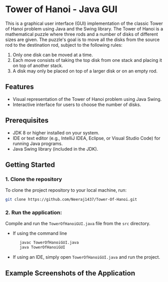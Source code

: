# Tower of Hanoi - Java GUI

This is a graphical user interface (GUI) implementation of the classic Tower of Hanoi problem using Java and the Swing library. The Tower of Hanoi is a mathematical puzzle where three rods and a number of disks of different sizes are given. The puzzle's goal is to move all the disks from the source rod to the destination rod, subject to the following rules:
1. Only one disk can be moved at a time.
2. Each move consists of taking the top disk from one stack and placing it on top of another stack.
3. A disk may only be placed on top of a larger disk or on an empty rod.

## Features
- Visual representation of the Tower of Hanoi problem using Java Swing.
- Interactive interface for users to choose the number of disks.
  
## Prerequisites
- JDK 8 or higher installed on your system.
- IDE or text editor (e.g., IntelliJ IDEA, Eclipse, or Visual Studio Code) for running Java programs.
- Java Swing library (included in the JDK).

## Getting Started

### 1. Clone the repository
To clone the project repository to your local machine, run:

```bash
git clone https://github.com/Neeraj1437/Tower-Of-Hanoi.git 
```
### 2. Run the application:
Compile and run the `TowerOfHanoiGUI.java` file from the `src` directory.
  - If using the command line
    ```bash
       javac TowerOfHanoiGUI.java
       java TowerOfHanoiGUI
       ```
  - If using an IDE, simply open `TowerOfHanoiGUI.java` and run the project.

## Example Screenshots of the Application

